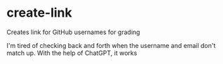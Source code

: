 # create-link
Creates link for GitHub usernames for grading

I'm tired of checking back and forth when the username and email don't match up.
With the help of ChatGPT, it works
